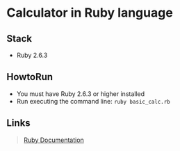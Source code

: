 # Calculator in Ruby language



## Stack

 - Ruby 2.6.3

## HowtoRun

- You must have Ruby 2.6.3 or higher installed
- Run executing the command line: ``` ruby basic_calc.rb ```

## Links

>[Ruby Documentation](http://ruby-doc.org/)

